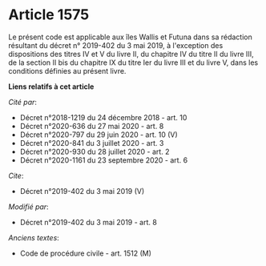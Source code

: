 # Article 1575

Le présent code est applicable aux îles Wallis et Futuna dans sa rédaction résultant du décret n° 2019-402 du 3 mai 2019, à
l'exception des dispositions des titres IV et V du livre II, du chapitre IV du titre II du livre III, de la section II bis du
chapitre IX du titre Ier du livre III et du livre V, dans les conditions définies au présent livre.

**Liens relatifs à cet article**

_Cité par_:

  - Décret n°2018-1219 du 24 décembre 2018 - art. 10
  - Décret n°2020-636 du 27 mai 2020 - art. 8
  - Décret n°2020-797 du 29 juin 2020 - art. 10 (V)
  - Décret n°2020-841 du 3 juillet 2020 - art. 3
  - Décret n°2020-930 du 28 juillet 2020 - art. 2
  - Décret n°2020-1161 du 23 septembre 2020 - art. 6

_Cite_:

  - Décret n°2019-402 du 3 mai 2019 (V)

_Modifié par_:

  - Décret n°2019-402 du 3 mai 2019 - art. 8

_Anciens textes_:

  - Code de procédure civile - art. 1512 (M)
